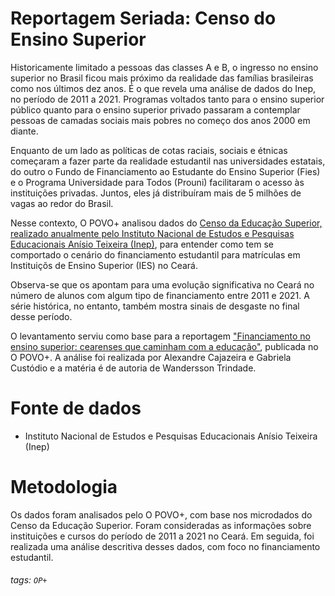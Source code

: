 # Reportagem Seriada: Censo do Ensino Superior
Historicamente limitado a pessoas das classes A e B, o ingresso no ensino superior no Brasil ficou mais próximo da realidade das famílias brasileiras como nos últimos dez anos. É o que revela uma análise de dados do Inep, no período de 2011 a 2021. Programas voltados tanto para o ensino superior público quanto para o ensino superior privado passaram a contemplar pessoas de camadas sociais mais pobres no começo dos anos 2000 em diante.

Enquanto de um lado as políticas de cotas raciais, sociais e étnicas começaram a fazer parte da realidade estudantil nas universidades estatais, do outro o Fundo de Financiamento ao Estudante do Ensino Superior (Fies) e o Programa Universidade para Todos (Prouni) facilitaram o acesso às instituições privadas. Juntos, eles já distribuíram mais de 5 milhões de vagas ao redor do Brasil.

Nesse contexto, O POVO+ analisou dados do [Censo da Educação Superior, realizado anualmente pelo Instituto Nacional de Estudos e Pesquisas Educacionais Anísio Teixeira (Inep)](https://www.gov.br/inep/pt-br/areas-de-atuacao/pesquisas-estatisticas-e-indicadores/censo-da-educacao-superior), para entender como tem se comportado o cenário do financiamento estudantil para matrículas em Instituiçõs de Ensino Superior (IES) no Ceará.

Observa-se que os apontam para uma evolução significativa no Ceará no número de alunos com algum tipo de financiamento entre 2011 e 2021. A série histórica, no entanto, também mostra sinais de desgaste no final desse período.

O levantamento serviu como base para a reportagem ["Financiamento no ensino superior: cearenses que caminham com a educação"](https://mais.opovo.com.br/reportagens-especiais/ensino-superior-acesso-ceara/2023/03/13/financiamento-no-ensino-superior-cearenses-que-caminham-com-a-educacao.html), publicada no O POVO+. A análise foi realizada por Alexandre Cajazeira e Gabriela Custódio e a matéria é de autoria de Wandersson Trindade.

# Fonte de dados
- Instituto Nacional de Estudos e Pesquisas Educacionais Anísio Teixeira (Inep)

# Metodologia
Os dados foram analisados pelo O POVO+, com base nos microdados do Censo da Educação Superior. Foram consideradas as informações sobre instituições e cursos do período de 2011 a 2021 no Ceará. Em seguida, foi realizada uma análise descritiva desses dados, com foco no financiamento estudantil.


###### tags: `OP+`